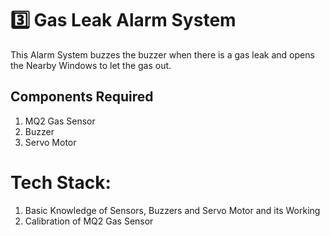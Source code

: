 # 3️⃣ Gas Leak Alarm System

This Alarm System buzzes the buzzer when there is a gas leak and opens the Nearby Windows to let the gas out.

## Components Required
1. MQ2 Gas Sensor
2. Buzzer
3. Servo Motor

# Tech Stack:
1. Basic Knowledge of Sensors, Buzzers and Servo Motor and its Working
2. Calibration of MQ2 Gas Sensor